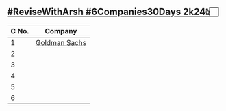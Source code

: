 <a href = "https://www.proelevate.in/dsa-practice/6-companies-30-days">#ReviseWithArsh #6Companies30Days 2k24👆🏻</a>
---

<table>    
    <thead>
      <tr>
        <th>C No.</th>
        <th>Company</th>
      </tr>
    </thead>    
    <tbody>
      <tr>
        <td>1</td>
        <td><a href="https://github.com/nandini-gangrade/6Companies30Days/blob/main/1GoldmanSachs.md">Goldman Sachs</a></td>
      <tr>
      <tr>
        <td>2</td>
        <td><a href="https://github.com/nandini-gangrade/6Companies30Days/blob/main/2Microsoft.md"></a></td>
      <tr>
      <tr>
        <td>3</td>
        <td><a href=""></a></td>
      <tr>
      <tr>
        <td>4</td>
        <td><a href=""></a></td>
      <tr>
      <tr>
        <td>5</td>
        <td><a href=""></a></td>
      <tr>
      <tr>
        <td>6</td>
        <td><a href=""></a></td>
      <tr>
    </tbody>
  </table>
